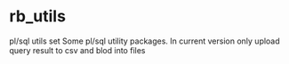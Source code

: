 # rb_utils
pl/sql utils set
Some pl/sql utility packages. In current version only upload query result to csv and blod into files
